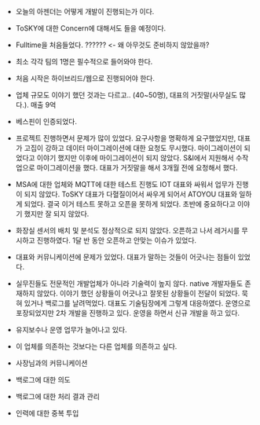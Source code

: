 - 오늘의 아젠더는 어떻게 개발이 진행되는가 이다.
- ToSKY에 대한 Concern에 대해서도 들을 예정이다.

- Fulltime을 처음들었다. ?????? <- 왜 아무것도 준비하지 않았을까?
- 최소 각각 팀의 1명은 필수적으로 들어와야 한다. 
- 처음 시작은 하이브리드/웹으로 진행되어야 한다. 

- 업체 규모도 이야기 했던 것과는 다르고.. (40~50명), 대표의 거짓말(사무실도 많다.). 매출 9억
- 베스핀이 인증되었다. 
- 프로젝트 진행하면서 문제가 많이 있었다. 요구사항을 명확하게 요구했었지만, 대표가 고집이 강하고 데이터 마이그레이션에 대한 요청도 무시했다. 마이그레이션이 되었다고 이야기 했지만 이후에 마이그레이션이 되지 않았다. S&I에서 지원해서 수작업으로 마이그레이션을 했다. 대표가 거짓말을 해서 3개월 전에 요청해서 했다. 

- MSA에 대한 업체와 MQTT에 대한 테스트 진행도 IOT 대표와 싸워서 업무가 진행이 되지 않았다. ToSKY 대표가 다혈질이어서 싸우게 되어서 ATOYOU 대표와 일하게 되었다. 결국 이거 테스트 못하고 오픈을 못하게 되었다. 초반에 중요하다고 이야기 했지만 잘 되지 않았다. 

- 화장실 센서의 배치 및 분석도 정상적으로 되지 않았다. 오픈하고 나서 레거시를 무시하고 진행하였다. 1달 반 동안 오픈하고 안맞는 이슈가 있었다. 

- 대표와 커뮤니케이션에 문제가 있었다. 대표가 말하는 것들이 어긋나는 점들이 있었다. 

- 실무진들도 전문적인 개발업체가 아니라 기술력이 높지 않다. native 개발자들도 존재하지 않았다. 이야기 했던 상황들이 어긋나고 잘못된 상황들이 전달이 되었다. 묵혀 있거나 백로그를 날려먹었다. 대표도 기술팀장에게 그렇게 대응하였다. 운영으로 포장되었지만 2차 개발을 진행하고 있다. 운영을 하면서 신규 개발을 하고 있다. 

- 유지보수나 운영 업무가 늘어나고 있다. 

- 이 업체를 의존하는 것보다는 다른 업체를 의존하고 싶다. 

- 사장님과의 커뮤니케이션
- 백로그에 대한 의도
- 백로그에 대한 처리 결과 관리
- 인력에 대한 중복 투입